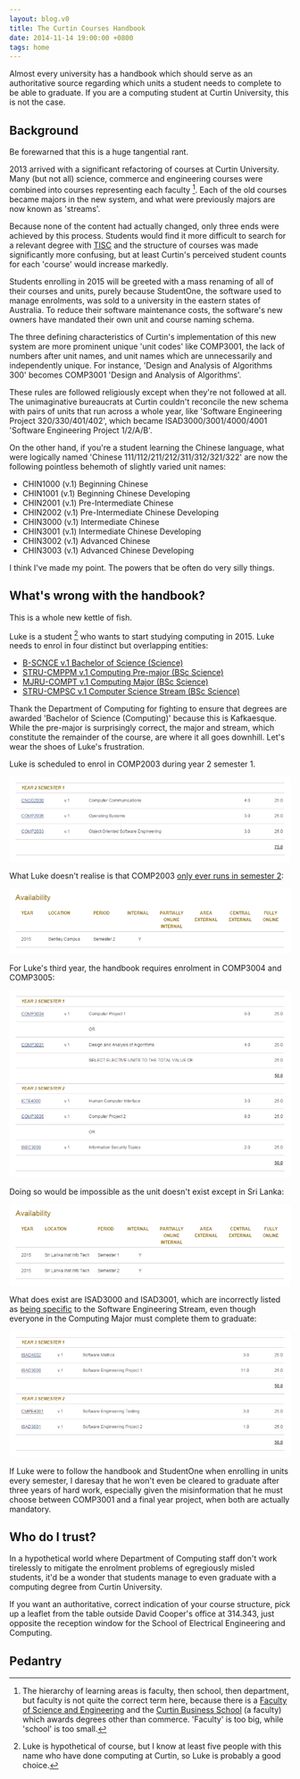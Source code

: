 ```yaml
---
layout: blog.v0
title: The Curtin Courses Handbook
date: 2014-11-14 19:00:00 +0800
tags: home
---
```


Almost every university has a handbook which should serve as an authoritative
source regarding which units a student needs to complete to be able to
graduate. If you are a computing student at Curtin University, this is not the
case.

## Background

Be forewarned that this is a huge tangential rant.

2013 arrived with a significant refactoring of courses at Curtin University.
Many (but not all) science, commerce and engineering courses were combined into
courses representing each faculty [^1]. Each of the old courses became majors
in the new system, and what were previously majors are now known as 'streams'.

Because none of the content had actually changed, only three ends were achieved
by this process. Students would find it more difficult to search for a relevant
degree with [TISC][tisconline] and the structure of courses was made
significantly more confusing, but at least Curtin's perceived student counts
for each 'course' would increase markedly.

Students enrolling in 2015 will be greeted with a mass renaming of all of their
courses and units, purely because StudentOne, the software used to manage
enrolments, was sold to a university in the eastern states of Australia. To
reduce their software maintenance costs, the software's new owners have
mandated their own unit and course naming schema.

The three defining characteristics of Curtin's implementation of this new
system are more prominent unique 'unit codes' like COMP3001, the lack of
numbers after unit names, and unit names which are unnecessarily and
independently unique. For instance, 'Design and Analysis of Algorithms 300'
becomes COMP3001 'Design and Analysis of Algorithms'.

These rules are followed religiously except when they're not followed at all.
The unimaginative bureaucrats at Curtin couldn't reconcile the new schema with
pairs of units that run across a whole year, like 'Software Engineering Project
320/330/401/402', which became ISAD3000/3001/4000/4001 'Software Engineering
Project 1/2/A/B'.

On the other hand, if you're a student learning the Chinese language, what were
logically named 'Chinese 111/112/211/212/311/312/321/322' are now the following
pointless behemoth of slightly varied unit names:

  * CHIN1000 (v.1) Beginning Chinese
  * CHIN1001 (v.1) Beginning Chinese Developing
  * CHIN2001 (v.1) Pre-Intermediate Chinese
  * CHIN2002 (v.1) Pre-Intermediate Chinese Developing
  * CHIN3000 (v.1) Intermediate Chinese
  * CHIN3001 (v.1) Intermediate Chinese Developing
  * CHIN3002 (v.1) Advanced Chinese
  * CHIN3003 (v.1) Advanced Chinese Developing

I think I've made my point. The powers that be often do very silly things.

## What's wrong with the handbook?

This is a whole new kettle of fish.

Luke is a student [^2] who wants to start studying computing in 2015. Luke
needs to enrol in four distinct but overlapping entities:

  * [B-SCNCE v.1 Bachelor of Science (Science)][scisci]
  * [STRU-CMPPM v.1 Computing Pre-major (BSc Science)][premajor]
  * [MJRU-COMPT v.1 Computing Major (BSc Science)][major]
  * [STRU-CMPSC v.1 Computer Science Stream (BSc Science)][stream]

Thank the Department of Computing for fighting to ensure that degrees are
awarded 'Bachelor of Science (Computing)' because this is Kafkaesque. While the
pre-major is surprisingly correct, the major and stream, which constitute the
remainder of the course, are where it all goes downhill. Let's wear the shoes
of Luke's frustration.

Luke is scheduled to enrol in COMP2003 during year 2 semester 1.

![COMP2003 being displayed under year 2 semester 1](/images/handbook2.png)

What Luke doesn't realise is that COMP2003 [only ever runs in semester
2][se200]:

![COMP2003 not running in semester 1](/images/handbook3.png)

For Luke's third year, the handbook requires enrolment in COMP3004 and
COMP3005:

![COMP3004 and COMP3005 listed under year 3](/images/handbook4.png)

Doing so would be impossible as the unit doesn't exist except in Sri Lanka:

![COMP3004 and COMP3005 being available in Sri Lanka](/images/handbook5.png)

What does exist are ISAD3000 and ISAD3001, which are incorrectly listed as
[being specific][softeng] to the Software Engineering Stream, even though
everyone in the Computing Major must complete them to graduate:

![ISAD3000 and ISAD3001 shown in Software Engineering](/images/handbook6.png)

If Luke were to follow the handbook and StudentOne when enrolling in units
every semester, I daresay that he won't even be cleared to graduate after three
years of hard work, especially given the misinformation that he must choose
between COMP3001 and a final year project, when both are actually mandatory.

## Who do I trust?

In a hypothetical world where Department of Computing staff don't work
tirelessly to mitigate the enrolment problems of egregiously misled students,
it'd be a wonder that students manage to even graduate with a computing degree
from Curtin University.

If you want an authoritative, correct indication of your course structure, pick
up a leaflet from the table outside David Cooper's office at 314.343, just
opposite the reception window for the School of Electrical Engineering and
Computing.

## Pedantry

[^1]:	The hierarchy of learning areas is faculty, then school, then
	department, but faculty is not quite the correct term here, because
	there is a [Faculty of Science and Engineering][scieng] and the
	[Curtin Business School][cbschool] (a faculty) which awards degrees
	other than commerce. 'Faculty' is too big, while 'school' is too small.

[^2]:	Luke is hypothetical of course, but I know at least five people with
	this name who have done computing at Curtin, so Luke is probably a good
	choice.

[scisci]:	http://handbook.curtin.edu.au/courses/31/319373.html
[premajor]:	http://handbook.curtin.edu.au/courses/31/318932.html
[major]:	http://handbook.curtin.edu.au/courses/31/318935.html
[stream]:	http://handbook.curtin.edu.au/courses/31/318938.html
[softeng]:	http://handbook.curtin.edu.au/courses/31/318922.html
[tisconline]:	http://tisc.edu.au/
[scieng]:	http://scieng.curtin.edu.au/
[cbschool]:	http://business.curtin.edu.au/about/index.cfm
[se200]:	http://handbook.curtin.edu.au/units/31/315540.html

